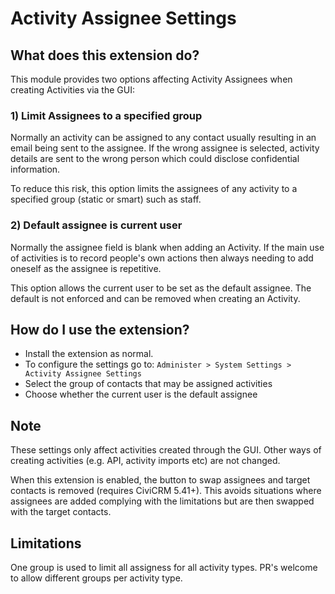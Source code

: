 # Activity Assignee Settings

## What does this extension do?

This module provides two options affecting Activity Assignees when creating Activities via the GUI:

### 1) Limit Assignees to a specified group

Normally an activity can be assigned to any contact usually resulting in an email being sent to the assignee.  If the wrong assignee is selected, activity details are sent to the wrong person which could disclose confidential information.

To reduce this risk, this option limits the assignees of any activity to a specified group (static or smart) such as staff.

### 2) Default assignee is current user

Normally the assignee field is blank when adding an Activity.  If the main use of activities is to record people's own actions then always needing to add oneself as the assignee is repetitive.

This option allows the current user to be set as the default assignee.  The default is not enforced and can be removed when creating an Activity.

## How do I use the extension?

- Install the extension as normal.
- To configure the settings go to: ```Administer > System Settings > Activity Assignee Settings```
- Select the group of contacts that may be assigned activities
- Choose whether the current user is the default assignee 

## Note

These settings only affect activities created through the GUI.  Other ways of creating activities (e.g. API, activity imports etc) are not changed.

When this extension is enabled, the button to swap assignees and target contacts is removed (requires CiviCRM 5.41+).  This avoids situations where assignees are added complying with the limitations but are then swapped with the target contacts.

## Limitations

One group is used to limit all assigness for all activity types.  PR's welcome to allow different groups per activity type.
